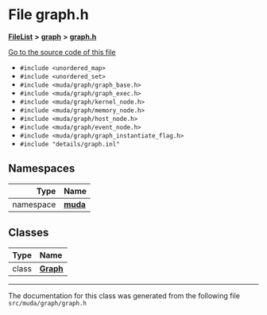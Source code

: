 

# File graph.h



[**FileList**](files.md) **>** [**graph**](dir_946c6946a1291bae853a7ff8b793a277.md) **>** [**graph.h**](graph_2graph_8h.md)

[Go to the source code of this file](graph_2graph_8h_source.md)



* `#include <unordered_map>`
* `#include <unordered_set>`
* `#include <muda/graph/graph_base.h>`
* `#include <muda/graph/graph_exec.h>`
* `#include <muda/graph/kernel_node.h>`
* `#include <muda/graph/memory_node.h>`
* `#include <muda/graph/host_node.h>`
* `#include <muda/graph/event_node.h>`
* `#include <muda/graph/graph_instantiate_flag.h>`
* `#include "details/graph.inl"`













## Namespaces

| Type | Name |
| ---: | :--- |
| namespace | [**muda**](namespacemuda.md) <br> |


## Classes

| Type | Name |
| ---: | :--- |
| class | [**Graph**](classmuda_1_1_graph.md) <br> |



















































------------------------------
The documentation for this class was generated from the following file `src/muda/graph/graph.h`

